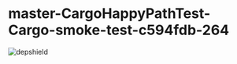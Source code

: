 # master-CargoHappyPathTest-Cargo-smoke-test-c594fdb-264

![depshield](https://depshield.sonatype.org/badges/depshield-prod/master-CargoHappyPathTest-Cargo-smoke-test-c594fdb-264/depshield.svg)